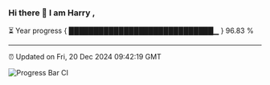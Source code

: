 ### Hi there 👋 I am Harry , 

⏳ Year progress { █████████████████████████████▁ } 96.83 %

---

⏰ Updated on Fri, 20 Dec 2024 09:42:19 GMT

![Progress Bar CI](https://github.com/duykhang68/duykhang68/workflows/Progress%20Bar%20CI/badge.svg)

